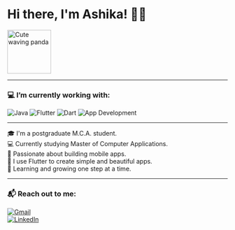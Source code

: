 # Hi there, I'm Ashika! 👋🏼  
<img src="https://pngimg.com/uploads/panda/panda_PNG13.png" alt="Cute waving panda" width="100"/>

---

### 💻 I’m currently working with:

![Java](https://img.shields.io/badge/Java-ED8B00?style=for-the-badge&logo=openjdk&logoColor=white)
![Flutter](https://img.shields.io/badge/Flutter-02569B?style=for-the-badge&logo=flutter&logoColor=white)
![Dart](https://img.shields.io/badge/Dart-00B4AB?style=for-the-badge&logo=dart&logoColor=white)
![App Development](https://img.shields.io/badge/App%20Development-E34F26?style=for-the-badge&logo=android&logoColor=white)

---

🎓 I'm a postgraduate M.C.A. student.  
💻 Currently studying Master of Computer Applications.  
🌸 Passionate about building mobile apps.  
🧡 I use Flutter to create simple and beautiful apps.  
🌱 Learning and growing one step at a time.

---

### 📬 Reach out to me:

[![Gmail](https://img.shields.io/badge/Gmail-D14836?style=for-the-badge&logo=gmail&logoColor=white)](mailto:yourmail@gmail.com)  
[![LinkedIn](https://img.shields.io/badge/LinkedIn-0077B5?style=for-the-badge&logo=linkedin&logoColor=white)](https://www.linkedin.com/in/ashika-srinivas-60b67a298)
